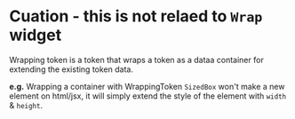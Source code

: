 # Cuation - this is not relaed to `Wrap` widget

Wrapping token is a token that wraps a token as a dataa container for extending the existing token data.

**e.g.** Wrapping a container with WrappingToken `SizedBox` won't make a new element on html/jsx, it will simply extend the style of the element with `width` & `height`.
